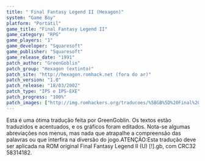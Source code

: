 ```yaml
---
title: " Final Fantasy Legend II (Hexagon)"
system: "Game Boy"
platform: "Portátil"
game_title: "Final Fantasy Legend II"
game_category: "RPG"
game_players: "1"
game_developer: "Squaresoft"
game_publisher: "Squaresoft"
game_release_date: "1991"
patch_author: "GreenGoblin"
patch_group: "Hexagon (extinto)"
patch_site: "http://hexagon.romhack.net (fora do ar)"
patch_version: "1.0"
patch_release: "18/03/2002"
patch_type: "IPS e IPS-EXE"
patch_progress: "100%"
patch_images: ["http://img.romhackers.org/traducoes/%5BGB%5D%20Final%20Fantasy%20Legend%20II%20-%20Hexagon%20-%2001.png","http://img.romhackers.org/traducoes/%5BGB%5D%20Final%20Fantasy%20Legend%20II%20-%20Hexagon%20-%2002.png","http://img.romhackers.org/traducoes/%5BGB%5D%20Final%20Fantasy%20Legend%20II%20-%20Hexagon%20-%2003.png"]
---
```

Esta é uma ótima tradução feita por GreenGoblin. Os textos estão traduzidos e acentuados, e os gráficos foram editados. Nota-se algumas abreviações nos menus, mas nada que atrapalhe a compreensão das palavras ou que interfira na diversão do jogo.ATENÇÃO:Esta tradução deve ser aplicada na ROM original Final Fantasy Legend II (U) [!].gb, com CRC32 58314182.